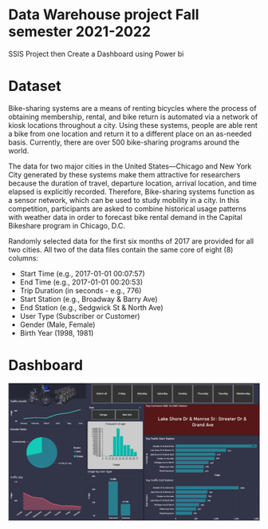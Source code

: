 # Data Warehouse project Fall semester 2021-2022
 SSIS Project then Create a Dashboard using Power bi
 
 
 # Dataset 
 
Bike-sharing systems are a means of renting bicycles where the process of obtaining membership, rental, and bike return is automated via a network of kiosk locations throughout a city. Using these systems, people are able rent a bike from one location and return it to a different place on an as-needed basis. Currently, there are over 500 bike-sharing programs around the world.

The data for two major cities in the United States—Chicago and New York City  generated by these systems make them attractive for researchers because the duration of travel, departure location, arrival location, and time elapsed is explicitly recorded. Therefore, Bike-sharing systems function as a sensor network, which can be used to study mobility in a city. In this competition, participants are asked to combine historical usage patterns with weather data in order to forecast bike rental demand in the Capital Bikeshare program in Chicago, D.C.

Randomly selected data for the first six months of 2017 are provided for all two cities. All two of the data files contain the same core of eight (8) columns:

 -	Start Time (e.g., 2017-01-01 00:07:57)
 -	End Time (e.g., 2017-01-01 00:20:53)
 -	Trip Duration (in seconds - e.g., 776)
 -	Start Station (e.g., Broadway & Barry Ave)
 -	End Station (e.g., Sedgwick St & North Ave)
 -	User Type (Subscriber or Customer)
 -	Gender (Male, Female)
 -	Birth Year (1998, 1981)

# Dashboard

![Dashboard](https://github.com/Abdelrhman2022/Data-Warehouse-project-Fall-semester-2021-2022/blob/main/Dashboard.PNG)
